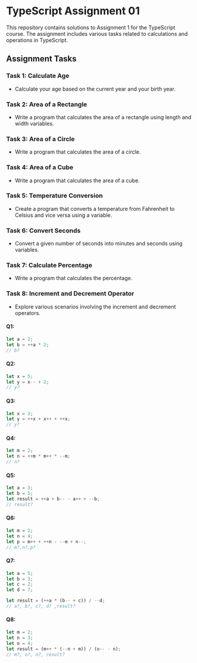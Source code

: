 # TypeScript Assignment 01

This repository contains solutions to Assignment 1 for the TypeScript course. The assignment includes various tasks related to calculations and operations in TypeScript.

## Assignment Tasks

### Task 1: Calculate Age

- Calculate your age based on the current year and your birth year.

### Task 2: Area of a Rectangle

- Write a program that calculates the area of a rectangle using length and width variables.

### Task 3: Area of a Circle

- Write a program that calculates the area of a circle.

### Task 4: Area of a Cube

- Write a program that calculates the area of a cube.

### Task 5: Temperature Conversion

- Create a program that converts a temperature from Fahrenheit to Celsius and vice versa using a variable.

### Task 6: Convert Seconds

- Convert a given number of seconds into minutes and seconds using variables.

### Task 7: Calculate Percentage

- Write a program that calculates the percentage.

### Task 8: Increment and Decrement Operator

- Explore various scenarios involving the increment and decrement operators.

#### Q1:

```typescript
let a = 2;
let b = ++a * 2;
// b?
```

#### Q2:

```typescript
let x = 5;
let y = x-- + 2;
// y?
```

#### Q3:

```typescript
let x = 3;
let y = ++x + x++ + ++x;
// y?
```

#### Q4:

```typescript
let m = 2;
let n = ++m * m++ * --m;
// n?
```

#### Q5:

```typescript
let a = 3;
let b = 5;
let result = ++a + b-- - a++ + --b;
// result?
```

#### Q6:

```typescript
let m = 2;
let n = 4;
let p = m++ + ++n - --m + n--;
// m?,n?,p?
```

#### Q7:

```typescript
let a = 5;
let b = 3;
let c = 2;
let d = 7;

let result = (++a * (b-- + c)) / --d;
// a?, b?, c?, d? ,result?
```

#### Q8:

```typescript
let m = 2;
let n = 3;
let o = 4;
let result = (m++ * (--n + m)) / (o-- - n);
// m?, o?, n?, result?
```
